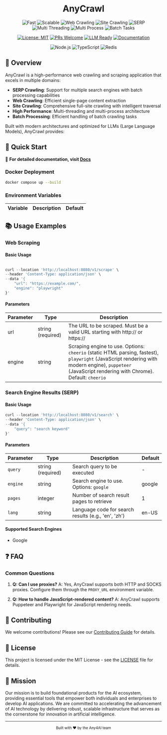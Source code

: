 <div align="center">

<h1>
  AnyCrawl
</h1>

<img src="https://img.shields.io/badge/⚡-Fast-blue" alt="Fast"/>
<img src="https://img.shields.io/badge/🚀-Scalable-orange" alt="Scalable"/>
<img src="https://img.shields.io/badge/🕷️-Web%20Crawling-ff69b4" alt="Web Crawling"/>
<img src="https://img.shields.io/badge/🌐-Site%20Crawling-9cf" alt="Site Crawling"/>
<img src="https://img.shields.io/badge/🔍-SERP%20(Multi%20Engines)-green" alt="SERP"/>
<img src="https://img.shields.io/badge/⚙️-Multi%20Threading-yellow" alt="Multi Threading"/>
<img src="https://img.shields.io/badge/🔄-Multi%20Process-purple" alt="Multi Process"/>
<img src="https://img.shields.io/badge/📦-Batch%20Tasks-red" alt="Batch Tasks"/>

[![License: MIT](https://img.shields.io/badge/License-MIT-yellow.svg)](https://opensource.org/licenses/MIT)
[![PRs Welcome](https://img.shields.io/badge/PRs-welcome-brightgreen.svg)](http://makeapullrequest.com)
[![LLM Ready](https://img.shields.io/badge/LLM-Ready-blueviolet)](https://github.com/any4ai/anycrawl)
[![Documentation](https://img.shields.io/badge/📖-Documentation-blue)](https://docs.anycrawl.dev)

<p align="center">
  <img src="https://img.shields.io/badge/Node.js-339933?style=for-the-badge&logo=nodedotjs&logoColor=white" alt="Node.js"/>
  <img src="https://img.shields.io/badge/TypeScript-007ACC?style=for-the-badge&logo=typescript&logoColor=white" alt="TypeScript"/>
  <img src="https://img.shields.io/badge/Redis-DC382D?style=for-the-badge&logo=redis&logoColor=white" alt="Redis"/>
</p>

</div>

## 📖 Overview

AnyCrawl is a high-performance web crawling and scraping application that excels in multiple domains:

- **SERP Crawling**: Support for multiple search engines with batch processing capabilities
- **Web Crawling**: Efficient single-page content extraction
- **Site Crawling**: Comprehensive full-site crawling with intelligent traversal
- **High Performance**: Multi-threading and multi-process architecture
- **Batch Processing**: Efficient handling of batch crawling tasks

Built with modern architectures and optimized for LLMs (Large Language Models), AnyCrawl provides:

## 🚀 Quick Start

📖 **For detailed documentation, visit [Docs](https://docs.anycrawl.dev)**

### Docker Deployment

```bash
docker compose up --build
```

### Environment Variables

| Variable | Description | Default |
| -------- | ----------- | ------- |

## 📚 Usage Examples

### Web Scraping

#### Basic Usage

```typescript

curl --location 'http://localhost:8080/v1/scrape' \
--header 'Content-Type: application/json' \
--data '{
    "url": "https://example.com/",
    "engine": "playwright"
}'

```

#### Parameters

| Parameter | Type              | Description                                                                                                                                                                                           |
| --------- | ----------------- | ----------------------------------------------------------------------------------------------------------------------------------------------------------------------------------------------------- |
| url       | string (required) | The URL to be scraped. Must be a valid URL starting with http:// or https://                                                                                                                          |
| engine    | string            | Scraping engine to use. Options: `cheerio` (static HTML parsing, fastest), `playwright` (JavaScript rendering with modern engine), `puppeteer` (JavaScript rendering with Chrome). Default: `cheerio` |

### Search Engine Results (SERP)

#### Basic Usage

```typescript
curl --location 'http://localhost:8080/v1/search' \
--header 'Content-Type: application/json' \
--data '{
    "query": "search keyword"
}'
```

#### Parameters

| Parameter | Type              | Description                                         | Default |
| --------- | ----------------- | --------------------------------------------------- | ------- |
| `query`   | string (required) | Search query to be executed                         | -       |
| `engine`  | string            | Search engine to use. Options: `google`             | google  |
| `pages`   | integer           | Number of search result pages to retrieve           | 1       |
| `lang`    | string            | Language code for search results (e.g., 'en', 'zh') | en-US   |

#### Supported Search Engines

- Google

## ❓ FAQ

### Common Questions

1. **Q: Can I use proxies?**
   A: Yes, AnyCrawl supports both HTTP and SOCKS proxies. Configure them through the `PROXY_URL` environment variable.

2. **Q: How to handle JavaScript-rendered content?**
   A: AnyCrawl supports Puppeteer and Playwright for JavaScript rendering needs.

## 🤝 Contributing

We welcome contributions! Please see our [Contributing Guide](CONTRIBUTING.md) for details.

## 📄 License

This project is licensed under the MIT License - see the [LICENSE](LICENSE) file for details.

## 🎯 Mission

Our mission is to build foundational products for the AI ecosystem, providing essential tools that empower both individuals and enterprises to develop AI applications. We are committed to accelerating the advancement of AI technology by delivering robust, scalable infrastructure that serves as the cornerstone for innovation in artificial intelligence.

---

<div align="center">
  <sub>Built with ❤️ by the Any4AI team</sub>
</div>
